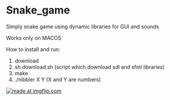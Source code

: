# Snake_game
Simply snake game using dynamic libraries for GUI and sounds

Works only on MACOS

How to install and run:
1) download
2) sh download.sh (script which download sdl and sfml libraries)
3) make
4) ./nibbler X Y (X and Y are numbers) 

<a href="https://imgflip.com/gif/2pmunx"><img src="https://i.imgflip.com/2pmunx.gif" title="made at imgflip.com"/></a>
